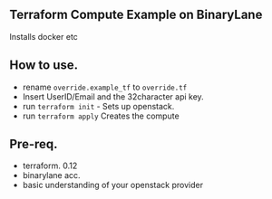 ## Terraform Compute Example on BinaryLane
Installs docker etc

## How to use. 
- rename `override.example_tf` to `override.tf`
- Insert UserID/Email and the 32character api key. 
- run `terraform init` - Sets up openstack.
- run `terraform apply` Creates the compute 

## Pre-req. 
- terraform. 0.12
- binarylane acc.
- basic understanding of your openstack provider 
